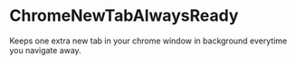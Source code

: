 # ChromeNewTabAlwaysReady
 Keeps one extra new tab in your chrome window in background everytime you navigate away.
